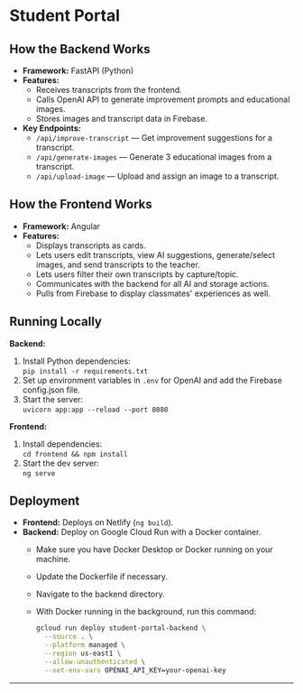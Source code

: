# Student Portal

## How the Backend Works

- **Framework:** FastAPI (Python)
- **Features:**
  - Receives transcripts from the frontend.
  - Calls OpenAI API to generate improvement prompts and educational images.
  - Stores images and transcript data in Firebase.
- **Key Endpoints:**
  - `/api/improve-transcript` — Get improvement suggestions for a transcript.
  - `/api/generate-images` — Generate 3 educational images from a transcript.
  - `/api/upload-image` — Upload and assign an image to a transcript.

## How the Frontend Works

- **Framework:** Angular
- **Features:**
  - Displays transcripts as cards.
  - Lets users edit transcripts, view AI suggestions, generate/select images, and send transcripts to the teacher.
  - Lets users filter their own transcripts by capture/topic.
  - Communicates with the backend for all AI and storage actions.
  - Pulls from Firebase to display classmates' experiences as well.

## Running Locally

**Backend:**
1. Install Python dependencies:  
   `pip install -r requirements.txt`
2. Set up environment variables in `.env` for OpenAI and add the Firebase config.json file.
3. Start the server:  
   `uvicorn app:app --reload --port 8080`

**Frontend:**
1. Install dependencies:  
   `cd frontend && npm install`
2. Start the dev server:  
   `ng serve`

## Deployment

- **Frontend:** Deploys on Netlify (`ng build`).
- **Backend:** Deploy on Google Cloud Run with a Docker container.
  - Make sure you have Docker Desktop or Docker running on your machine.
  - Update the Dockerfile if necessary.
  - Navigate to the backend directory.
  - With Docker running in the background, run this command:

    ```bash
    gcloud run deploy student-portal-backend \
      --source . \
      --platform managed \
      --region us-east1 \
      --allow-unauthenticated \
      --set-env-vars OPENAI_API_KEY=your-openai-key
    ```

---
